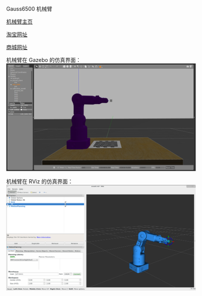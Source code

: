 
 Gauss6500 机械臂

[机械臂主页](http://gauss.tonyrobotics.com/ "机械臂主页")  

[淘宝网址](https://item.taobao.com/item.htm?spm=a230r.1.14.1.46962f47OKzNW6&id=586250996678&ns=1&abbucket=10#detail "淘宝网址")

[商城网址](http://cn.robostore.me/goods-details/10780 "商城网址")

机械臂在 Gazebo 的仿真界面： 
![gauss_gazebo](gauss6500/img/gauss_gazebo.png)

机械臂在 RViz 的仿真界面：
![gauss_rviz](gauss6500/img/gauss_rviz.png)